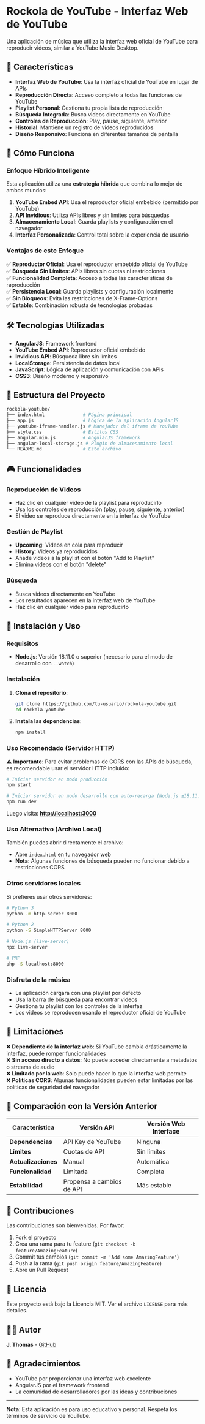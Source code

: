 # Rockola de YouTube - Interfaz Web de YouTube

Una aplicación de música que utiliza la interfaz web oficial de YouTube para reproducir videos, similar a YouTube Music Desktop.

## 🎵 Características

- **Interfaz Web de YouTube**: Usa la interfaz oficial de YouTube en lugar de APIs
- **Reproducción Directa**: Acceso completo a todas las funciones de YouTube
- **Playlist Personal**: Gestiona tu propia lista de reproducción
- **Búsqueda Integrada**: Busca videos directamente en YouTube
- **Controles de Reproducción**: Play, pause, siguiente, anterior
- **Historial**: Mantiene un registro de videos reproducidos
- **Diseño Responsivo**: Funciona en diferentes tamaños de pantalla

## 🚀 Cómo Funciona

### Enfoque Híbrido Inteligente

Esta aplicación utiliza una **estrategia híbrida** que combina lo mejor de ambos mundos:

1. **YouTube Embed API**: Usa el reproductor oficial embebido (permitido por YouTube)
2. **API Invidious**: Utiliza APIs libres y sin límites para búsquedas
3. **Almacenamiento Local**: Guarda playlists y configuración en el navegador
4. **Interfaz Personalizada**: Control total sobre la experiencia de usuario

### Ventajas de este Enfoque

✅ **Reproductor Oficial**: Usa el reproductor embebido oficial de YouTube  
✅ **Búsqueda Sin Límites**: APIs libres sin cuotas ni restricciones  
✅ **Funcionalidad Completa**: Acceso a todas las características de reproducción  
✅ **Persistencia Local**: Guarda playlists y configuración localmente  
✅ **Sin Bloqueos**: Evita las restricciones de X-Frame-Options  
✅ **Estable**: Combinación robusta de tecnologías probadas  

## 🛠️ Tecnologías Utilizadas

- **AngularJS**: Framework frontend
- **YouTube Embed API**: Reproductor oficial embebido
- **Invidious API**: Búsqueda libre sin límites
- **LocalStorage**: Persistencia de datos local
- **JavaScript**: Lógica de aplicación y comunicación con APIs
- **CSS3**: Diseño moderno y responsivo

## 📁 Estructura del Proyecto

```bash
rockola-youtube/
├── index.html              # Página principal
├── app.js                  # Lógica de la aplicación AngularJS
├── youtube-iframe-handler.js # Manejador del iframe de YouTube
├── style.css               # Estilos CSS
├── angular.min.js          # AngularJS framework
├── angular-local-storage.js # Plugin de almacenamiento local
└── README.md               # Este archivo
```

## 🎮 Funcionalidades

### Reproducción de Videos

- Haz clic en cualquier video de la playlist para reproducirlo
- Usa los controles de reproducción (play, pause, siguiente, anterior)
- El video se reproduce directamente en la interfaz de YouTube

### Gestión de Playlist

- **Upcoming**: Videos en cola para reproducir
- **History**: Videos ya reproducidos
- Añade videos a la playlist con el botón "Add to Playlist"
- Elimina videos con el botón "delete"

### Búsqueda

- Busca videos directamente en YouTube
- Los resultados aparecen en la interfaz web de YouTube
- Haz clic en cualquier video para reproducirlo

## 🔧 Instalación y Uso

### Requisitos

- **Node.js**: Versión 18.11.0 o superior (necesario para el modo de desarrollo con `--watch`)

### Instalación

1. **Clona el repositorio**:

   ```bash
   git clone https://github.com/tu-usuario/rockola-youtube.git
   cd rockola-youtube
   ```

2. **Instala las dependencias**:

   ```bash
   npm install
   ```

### Uso Recomendado (Servidor HTTP)

**⚠️ Importante**: Para evitar problemas de CORS con las APIs de búsqueda, es recomendable usar el servidor HTTP incluido:

```bash
# Iniciar servidor en modo producción
npm start

# Iniciar servidor en modo desarrollo con auto-recarga (Node.js ≥18.11.0)
npm run dev
```

Luego visita: **<http://localhost:3000>**

### Uso Alternativo (Archivo Local)

También puedes abrir directamente el archivo:

- Abre `index.html` en tu navegador web
- **Nota**: Algunas funciones de búsqueda pueden no funcionar debido a restricciones CORS

### Otros servidores locales

Si prefieres usar otros servidores:

```bash
# Python 3
python -m http.server 8000

# Python 2
python -S SimpleHTTPServer 8000

# Node.js (live-server)
npx live-server

# PHP
php -S localhost:8000
```

### Disfruta de la música

- La aplicación cargará con una playlist por defecto
- Usa la barra de búsqueda para encontrar videos
- Gestiona tu playlist con los controles de la interfaz
- Los videos se reproducen usando el reproductor oficial de YouTube

## 🎯 Limitaciones

❌ **Dependiente de la interfaz web**: Si YouTube cambia drásticamente la interfaz, puede romper funcionalidades  
❌ **Sin acceso directo a datos**: No puede acceder directamente a metadatos o streams de audio  
❌ **Limitado por la web**: Solo puede hacer lo que la interfaz web permite  
❌ **Políticas CORS**: Algunas funcionalidades pueden estar limitadas por las políticas de seguridad del navegador  

## 🔄 Comparación con la Versión Anterior

| Característica | Versión API | Versión Web Interface |
|----------------|-------------|----------------------|
| **Dependencias** | API Key de YouTube | Ninguna |
| **Límites** | Cuotas de API | Sin límites |
| **Actualizaciones** | Manual | Automática |
| **Funcionalidad** | Limitada | Completa |
| **Estabilidad** | Propensa a cambios de API | Más estable |

## 🤝 Contribuciones

Las contribuciones son bienvenidas. Por favor:

1. Fork el proyecto
2. Crea una rama para tu feature (`git checkout -b feature/AmazingFeature`)
3. Commit tus cambios (`git commit -m 'Add some AmazingFeature'`)
4. Push a la rama (`git push origin feature/AmazingFeature`)
5. Abre un Pull Request

## 📄 Licencia

Este proyecto está bajo la Licencia MIT. Ver el archivo `LICENSE` para más detalles.

## 👨‍💻 Autor

**J. Thomas** - [GitHub](https://github.com/jgthms)

## 🙏 Agradecimientos

- YouTube por proporcionar una interfaz web excelente
- AngularJS por el framework frontend
- La comunidad de desarrolladores por las ideas y contribuciones

---

**Nota**: Esta aplicación es para uso educativo y personal. Respeta los términos de servicio de YouTube.

